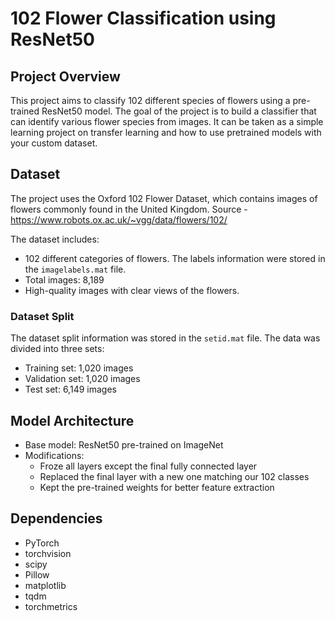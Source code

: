 # 102 Flower Classification using ResNet50

## Project Overview

This project aims to classify 102 different species of flowers using a pre-trained ResNet50 model. The goal of the project is to build a classifier that can identify various flower species from images. It can be taken as a simple learning project on transfer learning and how to use pretrained models with your custom dataset.

## Dataset
The project uses the Oxford 102 Flower Dataset, which contains images of flowers commonly found in the United Kingdom. 
Source - https://www.robots.ox.ac.uk/~vgg/data/flowers/102/

The dataset includes:

- 102 different categories of flowers. The labels information were stored in the `imagelabels.mat` file.
- Total images: 8,189
- High-quality images with clear views of the flowers.

### Dataset Split
The dataset split information was stored in the `setid.mat` file. The data was divided into three sets:

- Training set: 1,020 images
- Validation set: 1,020 images
- Test set: 6,149 images

## Model Architecture
- Base model: ResNet50 pre-trained on ImageNet
- Modifications:
    - Froze all layers except the final fully connected layer
    - Replaced the final layer with a new one matching our 102 classes
    - Kept the pre-trained weights for better feature extraction

## Dependencies
- PyTorch
- torchvision
- scipy
- Pillow
- matplotlib
- tqdm
- torchmetrics